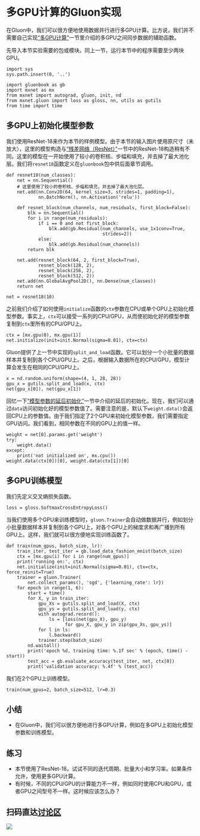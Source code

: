 # 多GPU计算的Gluon实现

在Gluon中，我们可以很方便地使用数据并行进行多GPU计算。比方说，我们并不需要自己实现[“多GPU计算”](multiple-gpus.md)一节里介绍的多GPU之间同步数据的辅助函数。

先导入本节实验需要的包或模块。同上一节，运行本节中的程序需要至少两块GPU。

```{.python .input  n=1}
import sys
sys.path.insert(0, '..')

import gluonbook as gb
import mxnet as mx
from mxnet import autograd, gluon, init, nd
from mxnet.gluon import loss as gloss, nn, utils as gutils
from time import time
```

## 多GPU上初始化模型参数

我们使用ResNet-18来作为本节的样例模型。由于本节的输入图片使用原尺寸（未放大），这里的模型构造与[“残差网络（ResNet）”](../chapter_convolutional-neural-networks/resnet.md)一节中的ResNet-18构造稍有不同。这里的模型在一开始使用了较小的卷积核、步幅和填充，并去掉了最大池化层。我们将`resnet18`函数定义在`gluonbook`包中供后面章节调用。

```{.python .input  n=2}
def resnet18(num_classes):
    net = nn.Sequential()
    # 这里使用了较小的卷积核、步幅和填充，并去掉了最大池化层。
    net.add(nn.Conv2D(64, kernel_size=3, strides=1, padding=1),
            nn.BatchNorm(), nn.Activation('relu'))                 

    def resnet_block(num_channels, num_residuals, first_block=False):
        blk = nn.Sequential()
        for i in range(num_residuals):
            if i == 0 and not first_block:
                blk.add(gb.Residual(num_channels, use_1x1conv=True,
                                    strides=2))
            else:
                blk.add(gb.Residual(num_channels))
        return blk 

    net.add(resnet_block(64, 2, first_block=True),
            resnet_block(128, 2), 
            resnet_block(256, 2), 
            resnet_block(512, 2)) 
    net.add(nn.GlobalAvgPool2D(), nn.Dense(num_classes))
    return net 

net = resnet18(10)
```

之前我们介绍了如何使用`initialize`函数的`ctx`参数在CPU或单个GPU上初始化模型参数。事实上，`ctx`可以接受一系列的CPU/GPU，从而使初始化好的模型参数复制到`ctx`里所有的CPU/GPU上。

```{.python .input  n=3}
ctx = [mx.gpu(0), mx.gpu(1)]
net.initialize(init=init.Normal(sigma=0.01), ctx=ctx)
```

Gluon提供了上一节中实现的`split_and_load`函数。它可以划分一个小批量的数据样本并复制到各个CPU/GPU上。之后，根据输入数据所在的CPU/GPU，模型计算会发生在相同的CPU/GPU上。

```{.python .input  n=4}
x = nd.random.uniform(shape=(4, 1, 28, 28))
gpu_x = gutils.split_and_load(x, ctx)
net(gpu_x[0]), net(gpu_x[1])
```

回忆一下[“模型参数的延后初始化”](../chapter_deep-learning-computation/deferred-init.md)一节中介绍的延后的初始化。现在，我们可以通过`data`访问初始化好的模型参数值了。需要注意的是，默认下`weight.data()`会返回CPU上的参数值。由于我们指定了2个GPU来初始化模型参数，我们需要指定GPU访问。我们看到，相同参数在不同的GPU上的值一样。

```{.python .input  n=5}
weight = net[0].params.get('weight')
try:
    weight.data()
except:
    print('not initialized on', mx.cpu())
weight.data(ctx[0])[0], weight.data(ctx[1])[0]
```

## 多GPU训练模型

我们先定义交叉熵损失函数。

```{.python .input  n=6}
loss = gloss.SoftmaxCrossEntropyLoss()
```

当我们使用多个GPU来训练模型时，`gluon.Trainer`会自动做数据并行，例如划分小批量数据样本并复制到各个GPU上，对各个GPU上的梯度求和再广播到所有GPU上。这样，我们就可以很方便地实现训练函数了。

```{.python .input  n=7}
def train(num_gpus, batch_size, lr):
    train_iter, test_iter = gb.load_data_fashion_mnist(batch_size)
    ctx = [mx.gpu(i) for i in range(num_gpus)]
    print('running on:', ctx)
    net.initialize(init=init.Normal(sigma=0.01), ctx=ctx, force_reinit=True)
    trainer = gluon.Trainer(
        net.collect_params(), 'sgd', {'learning_rate': lr})
    for epoch in range(1, 6):
        start = time()
        for X, y in train_iter:
            gpu_Xs = gutils.split_and_load(X, ctx)
            gpu_ys = gutils.split_and_load(y, ctx)
            with autograd.record():
                ls = [loss(net(gpu_X), gpu_y)
                      for gpu_X, gpu_y in zip(gpu_Xs, gpu_ys)]
            for l in ls:
                l.backward()
            trainer.step(batch_size)
        nd.waitall()
        print('epoch %d, training time: %.1f sec' % (epoch, time() - start))
        test_acc = gb.evaluate_accuracy(test_iter, net, ctx[0])
        print('validation accuracy: %.4f' % (test_acc))
```

我们在2个GPU上训练模型。

```{.python .input  n=10}
train(num_gpus=2, batch_size=512, lr=0.3)
```

## 小结

* 在Gluon中，我们可以很方便地进行多GPU计算，例如在多GPU上初始化模型参数和训练模型。

## 练习

* 本节使用了ResNet-18。试试不同的迭代周期、批量大小和学习率。如果条件允许，使用更多GPU计算。
* 有时候，不同的CPU/GPU的计算能力不一样，例如同时使用CPU和GPU，或者GPU之间型号不一样。这时候应该怎么办？

## 扫码直达[讨论区](https://discuss.gluon.ai/t/topic/1885)

![](../img/qr_multiple-gpus-gluon.svg)
